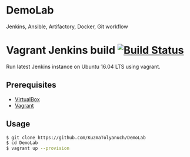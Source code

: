 # DemoLab
Jenkins, Ansible, Artifactory, Docker, Git workflow

# Vagrant Jenkins build [![Build Status](https://travis-ci.org/edinc/vagrant-jenkins.svg?branch=master)](https://travis-ci.org/edinc/vagrant-jenkins)

Run latest Jenkins instance on Ubuntu 16.04 LTS using vagrant.

## Prerequisites
* [VirtualBox](https://www.virtualbox.org/)
* [Vagrant](https://www.vagrantup.com/)

Usage
-----

```bash
$ git clone https://github.com/KuzmaTolyanuch/DemoLab
$ cd DemoLab
$ vagrant up --provision
```
